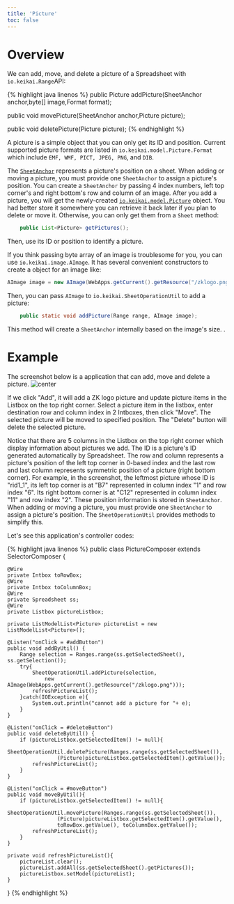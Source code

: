```yaml
---
title: 'Picture'
toc: false
---
```



# Overview

We can add, move, and delete a picture of a Spreadsheet with
`io.keikai.Range`API:

{% highlight java linenos %}
public Picture addPicture(SheetAnchor anchor,byte[] image,Format format);

public void movePicture(SheetAnchor anchor,Picture picture);

public void deletePicture(Picture picture);
{% endhighlight %}

A picture is a simple object that you can only get its ID and position.
Current supported picture formats are listed in
`io.keikai.model.Picture.Format`
which include `EMF, WMF, PICT, JPEG, PNG`, and `DIB`.

The [`SheetAnchor`](https://keikai.io/javadoc/latest/io/keikai/api/SheetAnchor.html) represents a picture's position on a sheet. 
When adding or moving a picture, you must provide one `SheetAnchor` to assign 
a picture's position. You can create a `SheetAnchor` by passing 4 index numbers, 
left top corner's and right bottom's row and column of an image. 
After you add a picture, you will get the newly-created [`io.keikai.model.Picture`](https://keikai.io/javadoc/latest/io/keikai/api/model/Picture.html) object. 
You had better store it somewhere you can retrieve it back later
if you plan to delete or move it. Otherwise, you can only get them from
a `Sheet` method:

```java
    public List<Picture> getPictures();
```

Then, use its ID or position to identify a picture.

If you think passing byte array of an image is troublesome for you, you
can use `io.keikai.image.AImage`. It has several
convenient constructors to create a object for an image like:

```java
AImage image = new AImage(WebApps.getCurrent().getResource("/zklogo.png"));
```

Then, you can pass `AImage` to
`io.keikai.SheetOperationUtil`
to add a picture:

```java
    public static void addPicture(Range range, AImage image);
```

This method will create a `SheetAnchor` internally based on the image's
size. .

# Example

The screenshot below is a application that can add, move and delete a
picture. ![center]({{site.devref_image_folder}}/Zss-essentials-picture.png)

If we click "Add", it will add a ZK logo picture and update picture
items in the Listbox on the top right corner. Select a picture item in
the listbox, enter destination row and column index in 2 Intboxes, then
click "Move". The selected picture will be moved to specified position.
The "Delete" button will delete the selected picture.

Notice that there are 5 columns in the Listbox on the top right corner
which display information about pictures we add. The ID is a picture's
ID generated automatically by Spreadsheet. The row and column represents
a picture's position of the left top corner in 0-based index and the
last row and last column represents symmetric position of a picture
(right bottom corner). For example, in the screenshot, the leftmost
picture whose ID is "rid1\_1", its left top corner is at "B7"
represented in column index "1" and row index "6". Its right bottom
corner is at "C12" represented in column index "11" and row index "2".
These position information is stored in `SheetAnchor`. When adding or
moving a picture, you must provide one `SheetAnchor` to assign a
picture's position. The `SheetOperationUtil` provides methods to
simplify this.

Let's see this application's controller codes:

{% highlight java linenos %}
public class PictureComposer extends SelectorComposer<Component> {

    @Wire
    private Intbox toRowBox;
    @Wire
    private Intbox toColumnBox;
    @Wire
    private Spreadsheet ss;
    @Wire
    private Listbox pictureListbox;
    
    private ListModelList<Picture> pictureList = new ListModelList<Picture>();

    @Listen("onClick = #addButton")
    public void addByUtil() {
        Range selection = Ranges.range(ss.getSelectedSheet(), ss.getSelection());
        try{
            SheetOperationUtil.addPicture(selection,
                new AImage(WebApps.getCurrent().getResource("/zklogo.png")));
            refreshPictureList();
        }catch(IOException e){
            System.out.println("cannot add a picture for "+ e);
        }
    }
    
    @Listen("onClick = #deleteButton")
    public void deleteByUtil() {
        if (pictureListbox.getSelectedItem() != null){
            SheetOperationUtil.deletePicture(Ranges.range(ss.getSelectedSheet()),
                    (Picture)pictureListbox.getSelectedItem().getValue());
            refreshPictureList();
        }
    }
    
    @Listen("onClick = #moveButton")
    public void moveByUtil(){
        if (pictureListbox.getSelectedItem() != null){
            SheetOperationUtil.movePicture(Ranges.range(ss.getSelectedSheet()),
                    (Picture)pictureListbox.getSelectedItem().getValue(),
                    toRowBox.getValue(), toColumnBox.getValue());
            refreshPictureList();
        }
    }
    
    private void refreshPictureList(){
        pictureList.clear();
        pictureList.addAll(ss.getSelectedSheet().getPictures());
        pictureListbox.setModel(pictureList);
    }
}
{% endhighlight %}

